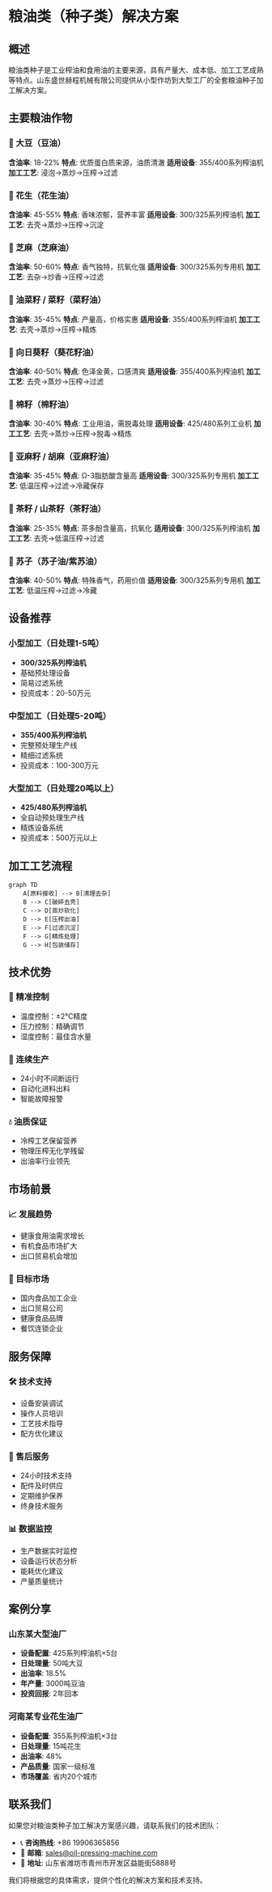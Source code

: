 # 粮油类（种子类）解决方案

## 概述

粮油类种子是工业榨油和食用油的主要来源，具有产量大、成本低、加工工艺成熟等特点。山东盛世赫程机械有限公司提供从小型作坊到大型工厂的全套粮油种子加工解决方案。

## 主要粮油作物

### 🌱 大豆（豆油）
**含油率**: 18-22%
**特点**: 优质蛋白质来源，油质清澈
**适用设备**: 355/400系列榨油机
**加工工艺**: 浸泡→蒸炒→压榨→过滤

### 🥜 花生（花生油）
**含油率**: 45-55%
**特点**: 香味浓郁，营养丰富
**适用设备**: 300/325系列榨油机
**加工工艺**: 去壳→蒸炒→压榨→沉淀

### 🌰 芝麻（芝麻油）
**含油率**: 50-60%
**特点**: 香气独特，抗氧化强
**适用设备**: 300/325系列专用机
**加工工艺**: 去杂→炒香→压榨→过滤

### 🌿 油菜籽 / 菜籽（菜籽油）
**含油率**: 35-45%
**特点**: 产量高，价格实惠
**适用设备**: 355/400系列榨油机
**加工工艺**: 去壳→蒸炒→压榨→精炼

### 🌻 向日葵籽（葵花籽油）
**含油率**: 40-50%
**特点**: 色泽金黄，口感清爽
**适用设备**: 355/400系列榨油机
**加工工艺**: 去壳→蒸炒→压榨→过滤

### 🧵 棉籽（棉籽油）
**含油率**: 30-40%
**特点**: 工业用油，需脱毒处理
**适用设备**: 425/480系列工业机
**加工工艺**: 去壳→蒸炒→压榨→脱毒→精炼

### 🌾 亚麻籽 / 胡麻（亚麻籽油）
**含油率**: 35-45%
**特点**: Ω-3脂肪酸含量高
**适用设备**: 300/325系列专用机
**加工工艺**: 低温压榨→过滤→冷藏保存

### 🍵 茶籽 / 山茶籽（茶籽油）
**含油率**: 25-35%
**特点**: 茶多酚含量高，抗氧化
**适用设备**: 300/325系列榨油机
**加工工艺**: 去壳→低温压榨→过滤

### 🌱 苏子（苏子油/紫苏油）
**含油率**: 40-50%
**特点**: 特殊香气，药用价值
**适用设备**: 300/325系列专用机
**加工工艺**: 低温压榨→过滤→冷藏

## 设备推荐

### 小型加工（日处理1-5吨）
- **300/325系列榨油机**
- 基础预处理设备
- 简易过滤系统
- 投资成本：20-50万元

### 中型加工（日处理5-20吨）
- **355/400系列榨油机**
- 完整预处理生产线
- 精细过滤系统
- 投资成本：100-300万元

### 大型加工（日处理20吨以上）
- **425/480系列榨油机**
- 全自动预处理生产线
- 精炼设备系统
- 投资成本：500万元以上

## 加工工艺流程

```mermaid
graph TD
    A[原料接收] --> B[清理去杂]
    B --> C[破碎去壳]
    C --> D[蒸炒软化]
    D --> E[压榨出油]
    E --> F[过滤沉淀]
    F --> G[精炼处理]
    G --> H[包装储存]
```

## 技术优势

### 🎯 精准控制
- 温度控制：±2℃精度
- 压力控制：精确调节
- 湿度控制：最佳含水量

### 🔄 连续生产
- 24小时不间断运行
- 自动化进料出料
- 智能故障报警

### 💧 油质保证
- 冷榨工艺保留营养
- 物理压榨无化学残留
- 出油率行业领先

## 市场前景

### 📈 发展趋势
- 健康食用油需求增长
- 有机食品市场扩大
- 出口贸易机会增加

### 🎯 目标市场
- 国内食品加工企业
- 出口贸易公司
- 健康食品品牌
- 餐饮连锁企业

## 服务保障

### 🛠️ 技术支持
- 设备安装调试
- 操作人员培训
- 工艺技术指导
- 配方优化建议

### 🔧 售后服务
- 24小时技术支持
- 配件及时供应
- 定期维护保养
- 终身技术服务

### 📊 数据监控
- 生产数据实时监控
- 设备运行状态分析
- 能耗优化建议
- 产量质量统计

## 案例分享

### 山东某大型油厂
- **设备配置**: 425系列榨油机×5台
- **日处理量**: 50吨大豆
- **出油率**: 18.5%
- **年产量**: 3000吨豆油
- **投资回报**: 2年回本

### 河南某专业花生油厂
- **设备配置**: 355系列榨油机×3台
- **日处理量**: 15吨花生
- **出油率**: 48%
- **产品质量**: 国家一级标准
- **市场覆盖**: 省内20个城市

## 联系我们

如果您对粮油类种子加工解决方案感兴趣，请联系我们的技术团队：

- 📞 **咨询热线**: +86 19906365856
- 📧 **邮箱**: sales@oil-pressing-machine.com
- 📍 **地址**: 山东省潍坊市青州市开发区益能街5888号

我们将根据您的具体需求，提供个性化的解决方案和技术支持。